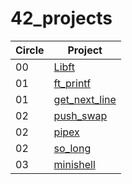 # 42_projects

| **Circle** | **Project**                                                   |
| ---------- | ------------------------------------------------------------- |
| 00         | [Libft](https://github.com/Szabold1/42_libft)                 |
| 01         | [ft_printf](https://github.com/Szabold1/42_printf)            |
| 01         | [get_next_line](https://github.com/Szabold1/42_get_next_line) |
| 02         | [push_swap](https://github.com/Szabold1/42_push_swap)         |
| 02         | [pipex](https://github.com/Szabold1/42_pipex)                 |
| 02         | [so_long](https://github.com/Szabold1/42_so_long)             |
| 03         | [minishell](https://github.com/Szabold1/42_minishell)         |
